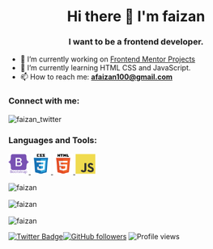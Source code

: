 <h1 align="center"> Hi there 👋 I'm faizan</h1>
<h3 align="center">I want to be a frontend developer.</h3>
  
- 🔭 I’m currently working on [Frontend Mentor Projects](https://www.frontendmentor.io/profile/afaiz-space)
- 🌱 I’m currently learning HTML CSS and JavaScript.
- 📫 How to reach me: **afaizan100@gmail.com**

<h3 align="left">Connect with me:</h3>
<p align="left">
<a hre="https://twitter.com/Afaizan100" target="blank"><img align="center" src="https://raw.githubusercontent.com/rahuldkjain/github-profile-readme-generator/master/src/images/icons/Social/twitter.svg" alt="faizan_twitter" height="30" width="40" /></a>
</p>  
  
<h3 align="left">Languages and Tools:</h3>  
<p align="left">
  <a href="https://getbootstrap.com" target="_blank" rel="noreferrer"> <img src="https://raw.githubusercontent.com/devicons/devicon/master/icons/bootstrap/bootstrap-plain-wordmark.svg" alt="bootstrap" width="40" height="40"/> </a>
  <a href="https://www.w3schools.com/css/" target="_blank" rel="noreferrer"> <img src="https://raw.githubusercontent.com/devicons/devicon/master/icons/css3/css3-original-wordmark.svg" alt="css3" width="40" height="40"/>
  <a href="https://www.w3.org/html/" target="_blank" rel="noreferrer"> <img src="https://raw.githubusercontent.com/devicons/devicon/master/icons/html5/html5-original-wordmark.svg" alt="html5" width="40" height="40"/> </a>  
  <a href="https://developer.mozilla.org/en-US/docs/Web/JavaScript" target="_blank" rel="noreferrer"> <img src="https://raw.githubusercontent.com/devicons/devicon/master/icons/javascript/javascript-original.svg" alt="javascript" width="40" height="40"/> </a>  
</p>  

<p><img align="center" src="https://github-readme-stats.vercel.app/api/top-langs/?username=afaiz-space&layout=compact" alt="faizan" /></p>  
<p><img align="center" src="https://github-readme-stats.vercel.app/api?username=afaiz-space&show_icons=true&theme=radical" alt="faizan" /></p>
<p><img align="center" src="https://github-readme-streak-stats.herokuapp.com/?user=afaiz-space&show_icons=true&theme=radical" alt="faizan" /></p>


 
 [![Twitter Badge](https://img.shields.io/twitter/url?color=blue&label=faizan&logo=twitter&logoColor=blue&style=plastic&url=https%3A%2F%2Fmobile.twitter.com%2FAfaizan100)](https://mobile.twitter.com/Afaizan100)[![GitHub followers](https://img.shields.io/github/followers/afaiz-space.svg?style=social&label=Follow&maxAge=2592000)](https://github.com/afaiz-space?tab=followers) 
 ![Profile views](https://gpvc.arturio.dev/afaiz-space)  

